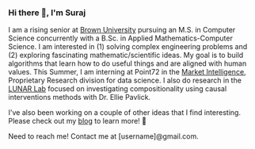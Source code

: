 ### Hi there 👋, I'm Suraj

I am a rising senior at [Brown University](https://www.brown.edu/) pursuing an M.S. in Computer Science concurrently with a B.Sc. in Applied Mathematics-Computer Science. I am interested in (1) solving complex engineering problems and (2) exploring fascinating mathematic/scientific ideas. My goal is to build algorithms that learn how to do useful things and are aligned with human values. This Summer, I am interning at Point72 in the [Market Intelligence](https://point72.com/market-intelligence/), Proprietary Research division for data science. I also do research in the [LUNAR Lab](https://lunar.cs.brown.edu/) focused on investigating compositionality using causal interventions methods with Dr. Ellie Pavlick.

I've also been working on a couple of other ideas that I find interesting. Please check out my [blog](https://surajk610.github.io/) to learn more! 🐊

Need to reach me! Contact me at [username]@gmail.com.

<!--
**surajK610/surajK610** is a ✨ _special_ ✨ repository because its `README.md` (this file) appears on your GitHub profile.

Here are some ideas to get you started:

- 🔭 I’m currently working on ...
- 🌱 I’m currently learning ...
- 👯 I’m looking to collaborate on ...
- 🤔 I’m looking for help with ...
- 💬 Ask me about ...
- 📫 How to reach me: ...
- 😄 Pronouns: ...
- ⚡ Fun fact: ...
-->
